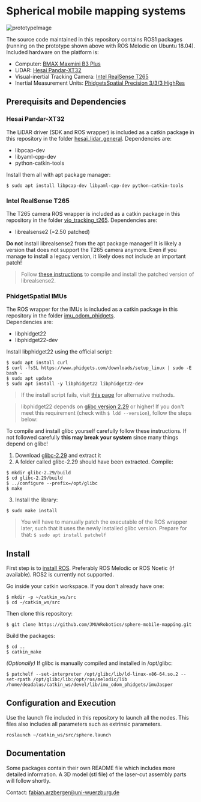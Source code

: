 # Spherical mobile mapping systems

![prototypeImage](https://github.com/JMUWRobotics/sphere-mobile-mapping/blob/main/delta_pose_filter/img/prototype.png?raw=true)

The source code maintained in this repository contains ROS1 packages (running on the prototype shown above with ROS Melodic on Ubuntu 18.04). Included hardware on the platform is:

- Computer: [BMAX Maxmini B3 Plus](https://www.bmaxit.com/Maxmini-B3-Plus-pd722218588.html)
- LiDAR: [Hesai Pandar-XT32](https://www.oxts.com/wp-content/uploads/2021/01/Hesai-PandarXT32_Brochure.pdf)
- Visual-inertial Tracking Camera: [Intel RealSense T265](https://www.intelrealsense.com/wp-content/uploads/2019/09/Intel_RealSense_Tracking_Camera_Datasheet_Rev004_release.pdf?_ga=2.85339993.1922532884.1743763554-46394901.1743498260)
- Inertial Measurement Units: [PhidgetsSpatial Precision 3/3/3 HighRes](https://www.phidgets.com/?prodid=1158#Tab_User_Guide) 

## Prerequisits and Dependencies

### Hesai Pandar-XT32

The LiDAR driver (SDK and ROS wrapper) is included as a catkin package in this repository in the folder [hesai\_lidar\_general](https://github.com/JMUWRobotics/sphere-mobile-mapping/tree/main/hesai_lidar_general).
Dependencies are:

- libpcap-dev
- libyaml-cpp-dev
- python-catkin-tools

Install them all with apt package manager:
```
$ sudo apt install libpcap-dev libyaml-cpp-dev python-catkin-tools
```

### Intel RealSense T265 

The T265 camera ROS wrapper is included as a catkin package in this repository in the folder [vio\_tracking\_t265](https://github.com/JMUWRobotics/sphere-mobile-mapping/tree/main/vio_tracking_t265).
Dependencies are:

- librealsense2 (=2.50 patched)

**Do not** install librealsense2 from the apt package manager! It is likely a version that does not support the T265 camera anymore. Even if you manage to install a legacy version, it likely does not include an important patch!

> Follow [these instructions](vio_tracking_t265/README.md) to compile and install the patched version of librealsense2.   

### PhidgetSpatial IMUs 

The ROS wrapper for the IMUs is included as a catkin package in this repository in the folder [imu\_odom\_phidgets](https://github.com/JMUWRobotics/sphere-mobile-mapping/tree/main/imu_odom_phidgets).  
Dependencies are:

- libphidget22
- libphidget22-dev

Install libphidget22 using the official script:
```
$ sudo apt install curl
$ curl -fsSL https://www.phidgets.com/downloads/setup_linux | sudo -E bash -
$ sudo apt update
$ sudo apt install -y libphidget22 libphidget22-dev
```

> If the install script fails, visit [this page](https://www.phidgets.com/docs/OS_-_Linux#Non-Root-2) for alternative methods.

> libphidget22 depends on [glibc version 2.29](https://ftp.gnu.org/gnu/glibc/glibc-2.29.tar.xz) or higher! If you don't meet this requirement (check with ```$ ldd --version```), follow the steps below: 

To compile and install glibc yourself carefully follow these instructions. If not followed carefully **this may break your system** since many things depend on glibc!

1. Download [glibc-2.29](https://ftp.gnu.org/gnu/glibc/glibc-2.29.tar.xz) and extract it
2. A folder called glibc-2.29 should have been extracted. Compile:
```
$ mkdir glibc-2.29/build 
$ cd glibc-2.29/build
$ ../configure --prefix=/opt/glibc
$ make 
```
3. Install the library:
```
$ sudo make install 
```

> You will have to manually patch the executable of the ROS wrapper later, such that it uses the newly installed glibc version. Prepare for that: ```$ sudo apt install patchelf```

## Install 

First step is to [install ROS](https://wiki.ros.org/Distributions#List_of_Distributions).
Preferably ROS Melodic or ROS Noetic (if available). ROS2 is currently not supported. 

Go inside your catkin workspace. If you don't already have one:
```
$ mkdir -p ~/catkin_ws/src
$ cd ~/catkin_ws/src
```

Then clone this repository:
```
$ git clone https://github.com/JMUWRobotics/sphere-mobile-mapping.git
```

Build the packages:
```
$ cd ..
$ catkin_make
```

_(Optionally)_ If glibc is manually compiled and installed in /opt/glibc:
```
$ patchelf --set-interpreter /opt/glibc/lib/ld-linux-x86-64.so.2 --set-rpath /opt/glibc/lib:/opt/ros/melodic/lib /home/deadalus/catkin_ws/devel/lib/imu_odom_phidgets/imuJasper
```
## Configuration and Execution 

Use the launch file included in this repository to launch all the nodes.
This files also includes all parameters such as extrinsic parameters. 

``` 
roslaunch ~/catkin_ws/src/sphere.launch
``` 

## Documentation 

Some packages contain their own README file which includes more detailed information. A 3D model (stl file) of the laser-cut assembly parts will follow shortly. 

Contact: fabian.arzberger@uni-wuerzburg.de 
